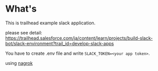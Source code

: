 What's
====

This is trailhead example slack application.

please see detail: https://trailhead.salesforce.com/ja/content/learn/projects/build-slack-bot/slack-environment?trail_id=develop-slack-apps

You have to create .env file and write `SLACK_TOKEN=<your app token>`.

using [nagrok](https://ngrok.com/download)